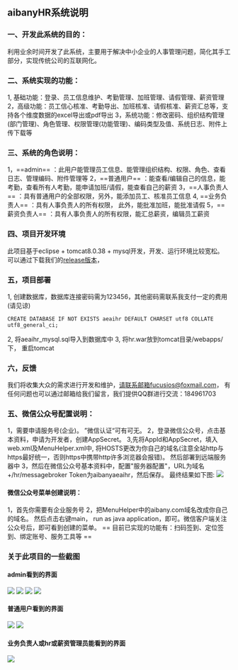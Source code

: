 ## aibanyHR系统说明
### 一、开发此系统的目的：

利用业余时间开发了此系统，主要用于解决中小企业的人事管理问题，简化其手工部分，实现传统公司的互联网化。

### 二、系统实现的功能：

1, 基础功能：登录、员工信息维护、考勤管理、加班管理、请假管理、薪资管理
2，高级功能：员工信心核准、考勤导出、加班核准、请假核准、薪资汇总等，支持各个维度数据的excel导出或pdf导出
3，系统功能：修改密码、组织结构管理(部门管理)、角色管理、权限管理(功能管理)、编码类型及值、系统日志、附件上传下载等

### 三、系统的角色说明：

1，==admin== ：此用户能管理员工信息、能管理组织结构、权限、角色、查看日志、管理编码、附件管理等
2，==普通用户== ：能查看/编辑自己的信息，能考勤，查看所有人考勤，能申请加班/请假，能查看自己的薪资
3，==人事负责人== ：具有普通用户的全部权限，另外，能添加员工、核准员工信息
4, ==业务负责人== ：具有人事负责人的所有权限， 此外，能批准加班，能批准请假
5，==薪资负责人== ：具有人事负责人的所有权限，能汇总薪资，编辑员工薪资

### 四、项目开发环境

此项目基于eclipse + tomcat8.0.38 + mysql开发，开发、运行环境比较宽松。
可以通过下载我们的[release版本](https://img.aibany.com:8090/release/)， 

### 五，项目部署

1, 创建数据库，数据库连接密码需为123456，其他密码需联系我支付一定的费用(请见谅)

```
CREATE DATABASE IF NOT EXISTS aeaihr DEFAULT CHARSET utf8 COLLATE utf8_general_ci;

```
2, 将aeaihr_mysql.sql导入到数据库中
3, 将hr.war放到tomcat目录/webapps/ 下， 重启tomcat

### 六，反馈

我们将收集大众的需求进行开发和维护，请联系邮箱fucusios@foxmail.com， 有任何问题也可以通过邮箱给我们留言，我们提供QQ群进行交流：184961703

### 五、微信公众号配置说明：

1，需要申请服务号(企业)。 ”微信认证“可有可无。
2，登录微信公众号，点击基本资料，申请为开发者，创建AppSecret。
3,先将AppId和AppSecret，填入web.xml及MenuHelper.xml中, 将HOSTS更改为你自己的域名(注意全站http与https最好统一，否则https中携带http许多浏览器会报错)。 然后部署到远端服务器中
3，然后在微信公众号基本资料中，配置"服务器配置"，URL为域名+/hr/messagebroker Token为aibanyaeaihr，然后保存。
最终结果如下图:
<img src="readme/wx_01.png"/>

#### 微信公众号菜单创建说明：

1，首先你需要有企业服务号
2，把MenuHelper中的aibany.com域名改成你自己的域名。
然后点击右键main， run as java application，即可。微信客户端关注公众号后，即可看到创建的菜单。
== 目前已实现的功能有：扫码签到、定位签到、绑定账号、服务工具等 ==

### 关于此项目的一些截图

#### admin看到的界面

<img src="readme/hr_01.png"/>

<img src="readme/hr_02.png"/>

<img src="readme/hr_03.png"/>

<img src="readme/hr_04.png"/>

#### 普通用户看到的界面

<img src="readme/hr_05.png"/>

<img src="readme/hr_06.png"/>

#### 业务负责人或hr或薪资管理员能看到的界面

<img src="readme/hr_07.png"/>



